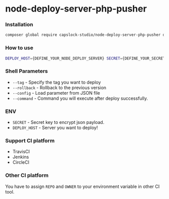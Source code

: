 # node-deploy-server-php-pusher

### Installation
```sh
composer global require capslock-studio/node-deploy-server-php-pusher dev-master
```

### How to use
```sh
DEPLOY_HOST={DEFINE_YOUR_NODE_DEPLOY_SERVER} SECRET={DEFINE_YOUR_SECRET} DIST={REMOTE_SERVER_DEPLOY_PATH} deploy-pusher [PARAMETER_WITH_DOUBLE_DASH]
```

### Shell Parameters
* `--tag`      - Specify the tag you want to deploy
* `--rollback` - Rollback to the previous version
* `--config`   - Load parameter from JSON file
* `--command`  - Command you will execute after deploy successfully.

### ENV
* `SECRET`      - Secret key to encrypt json payload.
* `DEPLOY_HOST` - Server you want to deploy!

### Support CI platform
* TravisCI
* Jenkins
* CircleCI

### Other CI platform
You have to assign `REPO` and `OWNER` to your environment variable in other CI tool.
